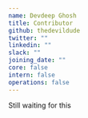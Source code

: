 ```yaml
---
name: Devdeep Ghosh
title: Contributor
github: thedevildude
twitter: ""
linkedin: ""
slack: ""
joining_date: ""
core: false
intern: false
operations: false
---
```


Still waiting for this
